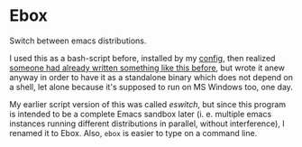 # Ebox
Switch between emacs distributions.

I used this as a bash-script before, installed by my [config](https://github.com/hkgit03/config), then realized [someone had already written something like this before](https://www.emacswiki.org/emacs/emacs-distribution), but wrote it anew anyway in order to have it as a standalone binary which does not depend on a shell, let alone because it's supposed to run on MS Windows too, one day.

My earlier script version of this was called *eswitch*, but since this program is intended to be a complete Emacs sandbox later (i. e. multiple emacs instances running different distributions in parallel, without interference), I renamed it to Ebox. Also, `ebox` is easier to type on a command line.
